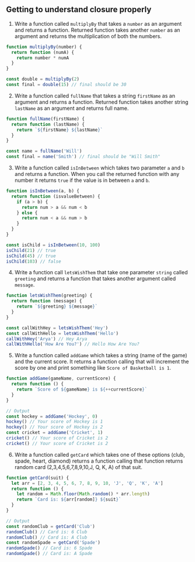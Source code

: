 ## Getting to understand closure properly

1. Write a function called `multiplyBy` that takes a `number` as an argument and returns a function. Returned function takes another `number` as an argument and returns the multiplication of both the numbers.

```js
function multiplyBy(number) {
  return function (numA) {
    return number * numA
  }
}

const double = multiplyBy(2)
const final = double(15) // final should be 30
```

2. Write a function called `fullName` that takes a string `firstName` as an argument and returns a function. Returned function takes another string `lastName` as an argument and returns full name.

```js
function fullName(firstName) {
  return function (lastName) {
    return `${firstName} ${lastName}`
  }
}

const name = fullName('Will')
const final = name('Smith') // final should be "Will Smith"
```

3. Write a function called `isInBetween` which takes two parameter `a` and `b` and returns a function. When you call the returned function with any number it returns `true` if the value is in between `a` and `b`.

```js
function isInBetween(a, b) {
  return function (isvalueBetween) {
    if (a > b) {
      return num > a && num < b
    } else {
      return num < a && num > b
    }
  }
}

const isChild = isInBetween(10, 100)
isChild(21) // true
isChild(45) // true
isChild(103) // false
```

4. Write a function call `letsWishThem` that take one parameter `string` called `greeting` and returns a function that takes another argument called `message`.

```js
function letsWishThem(greeting) {
  return function (message) {
    return `${greeting} ${message}`
  }
}

const callWithHey = letsWishThem('Hey')
const callWithHello = letsWishThem('Hello')
callWithHey('Arya') // Hey Arya
callWithHello('How Are You?') // Hello How Are You?
```

5. Write a function called `addGame` which takes a string (name of the game) and the current score. It returns a function calling that will increment the score by one and print something like `Score of Basketball is 1`.

```js
function addGame(gameName, currentScore) {
  return function () {
    return `Score of ${gameName} is ${++currentScore}`
  }
}

// Output
const hockey = addGame('Hockey', 0)
hockey() // Your score of Hockey is 1
hockey() // Your score of Hockey is 2
const cricket = addGame('Cricket', 1)
cricket() // Your score of Cricket is 2
cricket() // Your score of Cricket is 2
```

6. Write a function called `getCard` which takes one of these options (club, spade, heart, diamond) returns a function calling that function returns random card (2,3,4,5,6,7,8,9,10,J, Q, K, A) of that suit.

```js
function getCard(suit) {
  let arr = [2, 3, 4, 5, 6, 7, 8, 9, 10, 'J', 'Q', 'K', 'A']
  return function () {
    let random = Math.floor(Math.random() * arr.length)
    return `Card is: ${arr[random]} ${suit}`
  }
}

// Output
const randomClub = getCard('Club')
randomClub() // Card is: 6 Club
randomClub() // Card is: A Club
const randomSpade = getCard('Spade')
randomSpade() // Card is: 6 Spade
randomSpade() // Card is: A Spade
```
